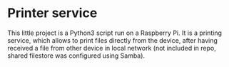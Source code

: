 # Printer service
This little project is a Python3 script run on a Raspberry Pi. It is a printing service, which allows to print files directly from the device, after having received a file from other device in local network (not included in repo, shared filestore was configured using Samba).